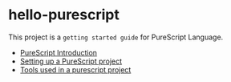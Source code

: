 # hello-purescript

This project is a `getting started guide` for PureScript Language.

- [PureScript Introduction](https://github.com/sajalcody/hello-purescript/blob/master/docs/Purescript.md#purescript)
- [Setting up a PureScript project](https://github.com/sajalcody/hello-purescript/blob/master/docs/Setup.md#purescript-project-setup)
- [Tools used in a purescript project](https://github.com/sajalcody/hello-purescript/blob/master/docs/Tools.md#tools-used-in-purescript)
